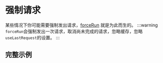 # 强制请求
某些情况下你可能需要强制发出请求，[forceRun](../api/#forcerun) 就是为此而生的。
:::warning
`forceRun`会强制发出一次请求，取消尚未完成的请求，忽略缓存，忽略`useLastRequest`的设置。
:::

## 完整示例
<demo src="../components/forceRun.vue"></demo>
